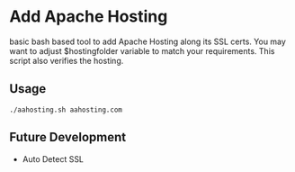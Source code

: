 # Add Apache Hosting
basic bash based tool to add Apache Hosting along its SSL certs. You may want to adjust $hostingfolder variable to match your requirements. This script also verifies the hosting.

## Usage
```
./aahosting.sh aahosting.com
```


## Future Development
- Auto Detect SSL

